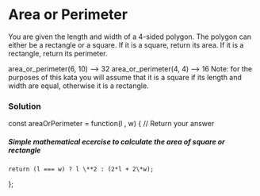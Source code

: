 # Area or Perimeter

You are given the length and width of a 4-sided polygon. The polygon can either be a rectangle or a square.
If it is a square, return its area. If it is a rectangle, return its perimeter.

area_or_perimeter(6, 10) --> 32
area_or_perimeter(4, 4) --> 16
Note: for the purposes of this kata you will assume that it is a square if its length and width are equal, otherwise it is a rectangle.

### Solution

const areaOrPerimeter = function(l , w) {
// Return your answer

##### Simple mathematical ecercise to calculate the area of square or rectangle

    return (l === w) ? l \**2 : (2*l + 2\*w);

};
